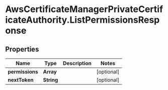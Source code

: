 # AwsCertificateManagerPrivateCertificateAuthority.ListPermissionsResponse

## Properties

Name | Type | Description | Notes
------------ | ------------- | ------------- | -------------
**permissions** | **Array** |  | [optional] 
**nextToken** | **String** |  | [optional] 


